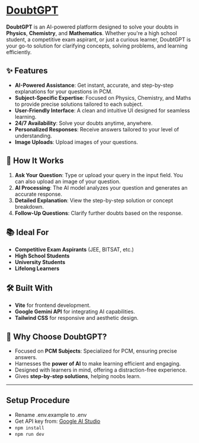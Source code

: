 # [DoubtGPT](https://doubtgpt.netlify.app)

**DoubtGPT** is an AI-powered platform designed to solve your doubts in **Physics**, **Chemistry**, and **Mathematics**. Whether you're a high school student, a competitive exam aspirant, or just a curious learner, DoubtGPT is your go-to solution for clarifying concepts, solving problems, and learning efficiently.

## ✨ Features

- **AI-Powered Assistance**: Get instant, accurate, and step-by-step explanations for your questions in PCM.
- **Subject-Specific Expertise**: Focused on Physics, Chemistry, and Maths to provide precise solutions tailored to each subject.
- **User-Friendly Interface**: A clean and intuitive UI designed for seamless learning.
- **24/7 Availability**: Solve your doubts anytime, anywhere.
- **Personalized Responses**: Receive answers tailored to your level of understanding.
- **Image Uploads**: Upload images of your questions.

## 🚀 How It Works

1. **Ask Your Question**: Type or upload your query in the input field. You can also upload an image of your question.
2. **AI Processing**: The AI model analyzes your question and generates an accurate response.
3. **Detailed Explanation**: View the step-by-step solution or concept breakdown.
4. **Follow-Up Questions**: Clarify further doubts based on the response.

## 📚 Ideal For

- **Competitive Exam Aspirants** (JEE, BITSAT, etc.)
- **High School Students**
- **University Students**
- **Lifelong Learners**

## 🛠️ Built With

- **Vite** for frontend development.
- **Google Gemini API** for integrating AI capabilities.
- **Tailwind CSS** for responsive and aesthetic design.

## 🌟 Why Choose DoubtGPT?

- Focused on **PCM Subjects**: Specialized for PCM, ensuring precise answers.
- Harnesses the **power of AI** to make learning efficient and engaging.
- Designed with learners in mind, offering a distraction-free experience.
- Gives **step-by-step solutions**, helping noobs learn.

---

## Setup Procedure

- Rename .env.example to .env
- Get API key from: [Google AI Studio](https://aistudio.google.com/app/apikey)
- `npm install`
- `npm run dev`
